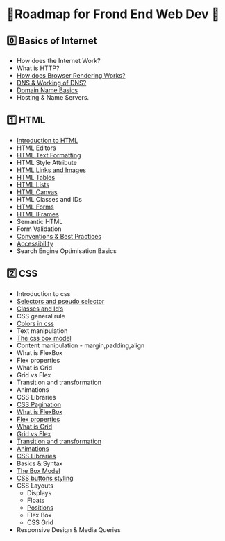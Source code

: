 # 📕Roadmap for Frond End Web Dev 📕

## 0️⃣ Basics of Internet

- How does the Internet Work?
- What is HTTP?
- [How does Browser Rendering Works?](Browser_Rendering.md)
- [DNS & Working of DNS?](./DNS%20and%20Working%20of%20DNS.md)
- [Domain Name Basics](./Domain_Name_Basics.md) 
- Hosting & Name Servers.

## 1️⃣ HTML

- [Introduction to HTML](./Introduction_to_Html)
- HTML Editors
- [HTML Text Formatting](./HTML_Text_Formatting)
- HTML Style Attribute
- [HTML Links and Images](Html_Anchor_img_tag.md)
- [HTML Tables](./HTML_Tables)
- [HTML Lists](./HTML_LISTS)
- [HTML Canvas](./HTML_Canvas/Canvas.md)
- HTML Classes and IDs
- [HTML Forms](./HTML%20Forms)
- [HTML IFrames](./HTML_IFrames/iframes.md)
- Semantic HTML
- Form Validation
- [Conventions & Best Practices](HTML_Conventions_Practices/readme.md)
- [Accessibility](Html_Accessibility.md)
- Search Engine Optimisation Basics

## 2️⃣ CSS

- Introduction to css
- [Selectors and pseudo selector](./CSS%20Selectors%20and%20Pseudo%20Selector)
- [Classes and Id’s](./HTML_Class%20and%20Id)
- CSS general rule
- [Colors in css](CSS_Colors_In_CSS/Colors_In_CSS.md)
- Text manipulation
- [The css box model](./CSS_BoxModel)
- Content manipulation - margin,padding,align
- What is FlexBox
- Flex properties
- What is Grid
- Grid vs Flex
- Transition and transformation
- Animations
- CSS Libraries
- [CSS Pagination](./CSS_Pagination/CSS_Pagination.md)
- [What is FlexBox](./CSS_Flexbox)
- [Flex properties](./CSS_Flexbox)
- [What is Grid](./CSS_Grid)
- [Grid vs Flex](./CSS_Grid_vs_Flex)
- [Transition and transformation](./CSS_Transition_And_Transformation)
- [Animations](./CSS_Animations)
- [CSS Libraries](./BestCSSLibraries)
- Basics & Syntax
- [The Box Model](./2.6_CSS_Box_Model.md)
- [CSS buttons styling](./CSS%20Button%20Styling)
- CSS Layouts
   * Displays
   * Floats
   * [Positions](./CSS%20Positioning)
   * Flex Box
   * CSS Grid
- Responsive Design & Media Queries
